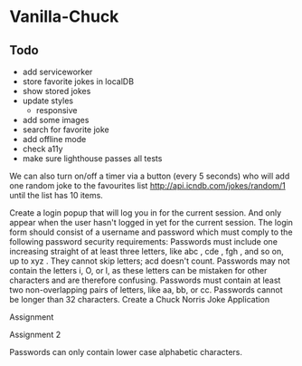 # Vanilla-Chuck

## Todo

- add serviceworker
- store favorite jokes in localDB
- show stored jokes
- update styles
    - responsive
- add some images
- search for favorite joke
- add offline mode
- check a11y
- make sure lighthouse passes all tests



We can also turn on/off a timer via a button (every 5 seconds) who will add one random joke to the
favourites list http://api.icndb.com/jokes/random/1 until the list has 10 items.

Create a login popup that will log you in for the current session. And only appear when the user hasn't
logged in yet for the current session.
The login form should consist of a username and password which must comply to the following password
security requirements:
Passwords must include one increasing straight of at least three letters, like abc , cde , fgh ,
and so on, up to xyz . They cannot skip letters; acd doesn't count.
Passwords may not contain the letters i, O, or l, as these letters can be mistaken for other characters
and are therefore confusing.
Passwords must contain at least two non-overlapping pairs of letters, like aa, bb, or cc.
Passwords cannot be longer than 32 characters.
Create a Chuck Norris Joke Application

Assignment

Assignment 2

Passwords can only contain lower case alphabetic characters.
